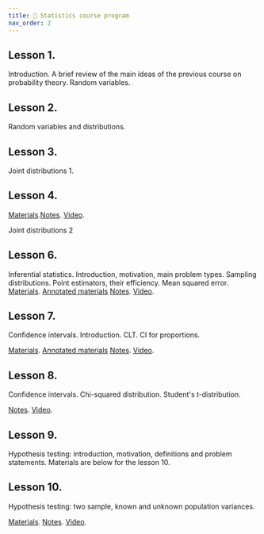 ```yaml
---
title: 🚀 Statistics course program
nav_order: 2
---
```


## Lesson 1.

Introduction. A brief review of the main ideas of the previous course on probability theory. Random variables.


## Lesson 2.

Random variables and distributions.

## Lesson 3.

Joint distributions 1.

## Lesson 4.

 [Materials](/presentations/sem4.pdf).[Notes](/presentations/sem4_whiteboard.pdf). [Video](https://drive.google.com/file/d/189LLtLiXJNEt198DJuZuxVOAsp2cXugH/view?usp=sharing).

Joint distributions 2


## Lesson 6.

Inferential statistics. Introduction, motivation, main problem types. Sampling distributions. Point estimators, their efficiency. Mean squared error.
[Materials](/presentations/sem6.pdf). [Annotated materials](/notes/sem6_annotated.pdf) [Notes](/notes/sem6_whiteboard.pdf). [Video](https://drive.google.com/file/d/16mi3FQPmx8Wb3yqqBn1HJfYI_qQmoC7e/view?usp=sharing).



## Lesson 7.

Confidence intervals. Introduction. CLT. CI for proportions.

[Materials](/presentations/sem8.pdf). [Annotated materials](/notes/sem8_annotated.pdf) [Notes](/notes/sem8_whiteboard.pdf). [Video](https://drive.google.com/file/d/1N_g3oOlB4g9voPPDmDduFIVct8721Eeh/view?usp=sharing).


## Lesson 8.

Confidence intervals. Chi-squared distribution. Student's t-distribution. 

[Notes](/notes/sem9_whiteboard.pdf). [Video](https://drive.google.com/file/d/16mi3FQPmx8Wb3yqqBn1HJfYI_qQmoC7e/view?usp=sharing).

## Lesson 9.

Hypothesis testing: introduction, motivation, definitions and problem statements. 
Materials are below for the lesson 10.
	
## Lesson 10.

Hypothesis testing: two sample, known and unknown population variances.

[Materials](/presentations/sem9-10_HT.pdf). [Notes](/notes/sem10_whiteboard_problems.pdf). [Video](https://drive.google.com/file/d/1hLx59WyavnxVGFw9bNvbfPVJw8gq9ZZx/view?usp=sharing).